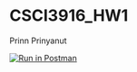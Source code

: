 # CSCI3916_HW1 

Prinn Prinyanut

[![Run in Postman](https://run.pstmn.io/button.svg)](https://app.getpostman.com/run-collection/48e83b577de898599c75)
